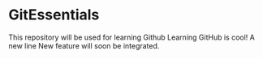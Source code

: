 # GitEssentials
This repository will be used for learning Github
Learning GitHub is cool!
A new line
New feature will soon be integrated.
